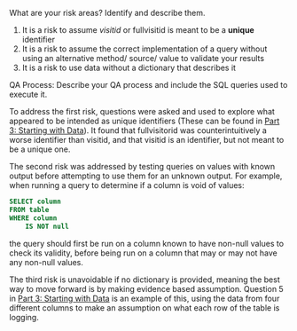 What are your risk areas? Identify and describe them.
1. It is a risk to assume *visitid* or fullvisitid is meant to be a **unique** identifier
2. It is a risk to assume the correct implementation of a query without using an alternative method/ source/ value to validate your results
3. It is a risk to use data without a dictionary that describes it

QA Process:
Describe your QA process and include the SQL queries used to execute it.

To address the first risk, questions were asked and used to explore what appeared to be intended as unique identifiers (These can be found in [Part 3: Starting with Data](starting_with_data.md)). It found that fullvisitorid was counterintuitively a worse identifier than visitid, and that visitid is an identifier, but not meant to be a unique one.

The second risk was addressed by testing queries on values with known output before attempting to use them for an unknown output. 
For example, when running a query to determine if a column is void of values:
```SQL
SELECT column 
FROM table
WHERE column
	IS NOT null
```
the query should first be run on a column known to have non-null values to check its validity, before being run on a column that may or may not have any non-null values.

The third risk is unavoidable if no dictionary is provided, meaning the best way to move forward is by making evidence based assumption. Question 5 in [Part 3: Starting with Data](starting_with_data.md) is an example of this, using the data from four different columns to make an assumption on what each row of the table is logging. 
